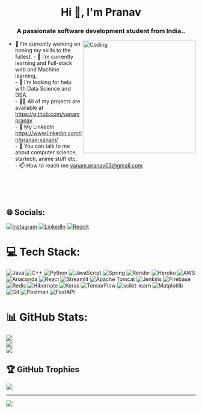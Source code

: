 <h1 align="center">Hi 👋, I'm Pranav</h1>
<h3 align="center">A passionate software development student from India..</h3>

<img align="right" alt="Coding" width="300" src="https://gifdb.com/images/high/coding-penguin-i-like-pressing-buttons-puv3coc5z4pkth51.webp">



- 🔭 I’m currently working on honing my skills to the fullest.<be> - 🌱 I’m currently learning and Full-stack web and Machine learning.<br>- 🤝 I’m looking for help with Data Science and DSA.<br>- 👨‍💻 All of my projects are available at https://github.com/vanampranav<br>- 📝 My LinkedIn https://www.linkedin.com/in/pranav-vanam/<br>- 💬 You can talk to me about computer science, startech, anime stuff etc.<br>- 📫 How to reach me vanam.pranav03@gmail.com<br><br><br><br><br>


## 🌐 Socials:
[![Instagram](https://img.shields.io/badge/Instagram-%23E4405F.svg?logo=Instagram&logoColor=white)](https://instagram.com/vanam.pranav) [![LinkedIn](https://img.shields.io/badge/LinkedIn-%230077B5.svg?logo=linkedin&logoColor=white)](https://linkedin.com/in/pranav-vanam) [![Reddit](https://img.shields.io/badge/Reddit-%23FF4500.svg?logo=Reddit&logoColor=white)](https://reddit.com/user/Kind-Map-4588) 

# 💻 Tech Stack:
![Java](https://img.shields.io/badge/java-%23ED8B00.svg?style=for-the-badge&logo=openjdk&logoColor=white) ![C++](https://img.shields.io/badge/c++-%2300599C.svg?style=for-the-badge&logo=c%2B%2B&logoColor=white) ![Python](https://img.shields.io/badge/python-3670A0?style=for-the-badge&logo=python&logoColor=ffdd54) ![JavaScript](https://img.shields.io/badge/javascript-%23323330.svg?style=for-the-badge&logo=javascript&logoColor=%23F7DF1E) ![Spring](https://img.shields.io/badge/spring-%236DB33F.svg?style=for-the-badge&logo=spring&logoColor=white) ![Render](https://img.shields.io/badge/Render-%46E3B7.svg?style=for-the-badge&logo=render&logoColor=white) ![Heroku](https://img.shields.io/badge/heroku-%23430098.svg?style=for-the-badge&logo=heroku&logoColor=white) ![AWS](https://img.shields.io/badge/AWS-%23FF9900.svg?style=for-the-badge&logo=amazon-aws&logoColor=white) ![Anaconda](https://img.shields.io/badge/Anaconda-%2344A833.svg?style=for-the-badge&logo=anaconda&logoColor=white) ![React](https://img.shields.io/badge/react-%2320232a.svg?style=for-the-badge&logo=react&logoColor=%2361DAFB) ![Streamlit](https://img.shields.io/badge/Streamlit-%23FE4B4B.svg?style=for-the-badge&logo=streamlit&logoColor=white) ![Apache Tomcat](https://img.shields.io/badge/apache%20tomcat-%23F8DC75.svg?style=for-the-badge&logo=apache-tomcat&logoColor=black) ![Jenkins](https://img.shields.io/badge/jenkins-%232C5263.svg?style=for-the-badge&logo=jenkins&logoColor=white) ![Firebase](https://img.shields.io/badge/firebase-a08021?style=for-the-badge&logo=firebase&logoColor=ffcd34) ![Redis](https://img.shields.io/badge/redis-%23DD0031.svg?style=for-the-badge&logo=redis&logoColor=white) ![Hibernate](https://img.shields.io/badge/Hibernate-59666C?style=for-the-badge&logo=Hibernate&logoColor=white) ![Keras](https://img.shields.io/badge/Keras-%23D00000.svg?style=for-the-badge&logo=Keras&logoColor=white) ![TensorFlow](https://img.shields.io/badge/TensorFlow-%23FF6F00.svg?style=for-the-badge&logo=TensorFlow&logoColor=white) ![scikit-learn](https://img.shields.io/badge/scikit--learn-%23F7931E.svg?style=for-the-badge&logo=scikit-learn&logoColor=white) ![Matplotlib](https://img.shields.io/badge/Matplotlib-%23ffffff.svg?style=for-the-badge&logo=Matplotlib&logoColor=black) ![Git](https://img.shields.io/badge/git-%23F05033.svg?style=for-the-badge&logo=git&logoColor=white) ![Postman](https://img.shields.io/badge/Postman-FF6C37?style=for-the-badge&logo=postman&logoColor=white) ![FastAPI](https://img.shields.io/badge/FastAPI-005571?style=for-the-badge&logo=fastapi)
# 📊 GitHub Stats:
![](https://github-readme-stats.vercel.app/api?username=vanampranav&theme=dark&hide_border=false&include_all_commits=true&count_private=false)<br/>
![](https://nirzak-streak-stats.vercel.app/?user=vanampranav&theme=dark&hide_border=false)<br/>
![](https://github-readme-stats.vercel.app/api/top-langs/?username=vanampranav&theme=dark&hide_border=false&include_all_commits=true&count_private=false&layout=compact)

## 🏆 GitHub Trophies
![](https://github-profile-trophy.vercel.app/?username=vanampranav&theme=radical&no-frame=true&no-bg=false&margin-w=4)

---
[![](https://visitcount.itsvg.in/api?id=vanampranav&icon=0&color=0)](https://visitcount.itsvg.in)

<!-- Proudly created with GPRM ( https://gprm.itsvg.in ) -->
